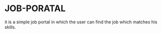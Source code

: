 # JOB-PORATAL
it is a simple job portal in which the user can find the job which matches his skills.

